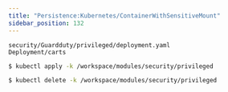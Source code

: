 ```yaml
---
title: "Persistence:Kubernetes/ContainerWithSensitiveMount"
sidebar_position: 132
---
```


```kustomization
security/Guardduty/privileged/deployment.yaml
Deployment/carts
```

```bash
$ kubectl apply -k /workspace/modules/security/privileged
```

```bash
$ kubectl delete -k /workspace/modules/security/privileged
```